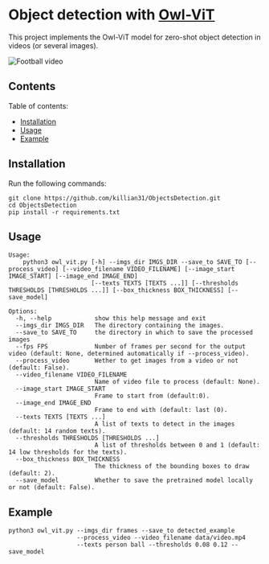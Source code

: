 # Object detection with [Owl-ViT](https://github.com/google-research/scenic/tree/main/scenic/projects/owl_vit)

This project implements the Owl-ViT model for zero-shot object detection in videos (or several images).

![Football video](data/example.gif)

## Contents

Table of contents:
- [Installation](#installation)
- [Usage](#usage)
- [Example](#example)

## Installation

Run the following commands:

```
git clone https://github.com/killian31/ObjectsDetection.git
cd ObjectsDetection
pip install -r requirements.txt
```

## Usage

```
Usage: 
    python3 owl_vit.py [-h] --imgs_dir IMGS_DIR --save_to SAVE_TO [--process_video] [--video_filename VIDEO_FILENAME] [--image_start IMAGE_START] [--image_end IMAGE_END]
                       [--texts TEXTS [TEXTS ...]] [--thresholds THRESHOLDS [THRESHOLDS ...]] [--box_thickness BOX_THICKNESS] [--save_model]

Options:
  -h, --help            show this help message and exit
  --imgs_dir IMGS_DIR   The directory containing the images.
  --save_to SAVE_TO     the directory in which to save the processed images
  --fps FPS             Number of frames per second for the output video (default: None, determined automatically if --process_video).
  --process_video       Wether to get images from a video or not (default: False).
  --video_filename VIDEO_FILENAME
                        Name of video file to process (default: None).
  --image_start IMAGE_START
                        Frame to start from (default:0).
  --image_end IMAGE_END
                        Frame to end with (default: last (0).
  --texts TEXTS [TEXTS ...]
                        A list of texts to detect in the images (default: 14 random texts).
  --thresholds THRESHOLDS [THRESHOLDS ...]
                        A list of thresholds between 0 and 1 (default: 14 low thresholds for the texts).
  --box_thickness BOX_THICKNESS
                        The thickness of the bounding boxes to draw (default: 2).
  --save_model          Whether to save the pretrained model locally or not (default: False).

```

## Example

```
python3 owl_vit.py --imgs_dir frames --save_to detected_example 
                   --process_video --video_filename data/video.mp4 
                   --texts person ball --thresholds 0.08 0.12 --save_model
```
